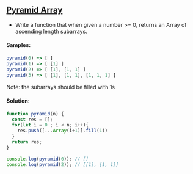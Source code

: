 ## [Pyramid Array](https://www.codewars.com/kata/515f51d438015969f7000013)

- Write a function that when given a number >= 0, returns an Array of ascending length subarrays.

#### Samples:
```js
pyramid(0) => [ ]
pyramid(1) => [ [1] ]
pyramid(2) => [ [1], [1, 1] ]
pyramid(3) => [ [1], [1, 1], [1, 1, 1] ]
```
Note: the subarrays should be filled with 1s

#### Solution:
```js
function pyramid(n) {
  const res = [];
  for(let i = 0 ; i < n; i++){
    res.push([...Array(i+1)].fill(1))
  }
  return res;
}

console.log(pyramid(0)); // []
console.log(pyramid(2)); // [[1], [1, 1]]
```